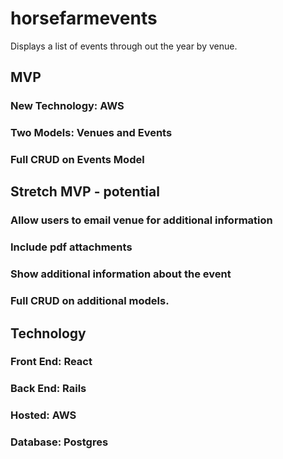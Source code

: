 # horsefarmevents

Displays a list of events through out the year by venue.

## MVP

### New Technology: AWS

### Two Models: Venues and Events

### Full CRUD on Events Model

## Stretch MVP - potential

### Allow users to email venue for additional information

### Include pdf attachments

### Show additional information about the event

### Full CRUD on additional models.

## Technology

### Front End: React

### Back End: Rails

### Hosted: AWS

### Database: Postgres
